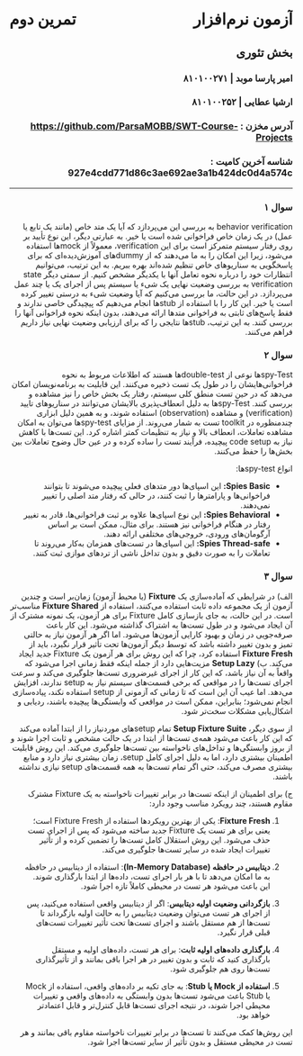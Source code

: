 <h1 style="overflow: auto;">
    <span style="float: left;">تمرین دوم</span>
    <span style="float: right;">آزمون نرم‌افزار</span>
</h1>

<div style="clear: both;"></div>

<div dir="rtl">

## بخش تئوری

### امیر پارسا موبد |‌ ۸۱۰۱۰۰۲۷۱
### ارشیا عطایی |‌ ۸۱۰۱۰۰۲۵۲

### آدرس مخزن :‌ https://github.com/ParsaMOBB/SWT-Course-Projects
### شناسه آخرین کامیت : 927e4cdd771d86c3ae692ae3a1b424dc0d4a574c

---

### سوال ۱

 behavior verification به بررسی این می‌پردازد که آیا یک متد خاص (مانند یک تابع یا عمل) در یک زمان خاص فراخوانی شده است یا خیر. به عبارتی دیگر، این نوع تأیید بر روی رفتار سیستم متمرکز است برای این verification، معمولاً از mockها استفاده می‌شود، زیرا این امکان را به ما می‌دهند که از dummyهای آموزش‌دیده‌ای که برای پاسخگویی به سناریوهای خاص تنظیم شده‌اند بهره ببریم. به این ترتیب، می‌توانیم انتظارات خود را درباره نحوه تعامل آنها با یکدیگر مشخص کنیم.
از سمتی دیگر state verification به بررسی وضعیت نهایی یک شیء یا سیستم پس از اجرای یک یا چند عمل می‌پردازد. در این حالت، ما بررسی می‌کنیم که آیا وضعیت شیء به درستی تغییر کرده است یا خیر. این کار را با استفاده از stubها انجام می‌دهیم که پیچیدگی خاصی ندارند و فقط پاسخ‌های ثابتی به فراخوانی متدها ارائه می‌دهند، بدون اینکه نحوه فراخوانی آنها را بررسی کنند. به این ترتیب، stubها نتایجی را که برای ارزیابی وضعیت نهایی نیاز داریم فراهم می‌کنند.

### سوال ۲

spy-Testها نوعی از double-test‌ها هستند که اطلاعات مربوط به نحوه فراخوانی‌هایشان را در طول یک تست ذخیره می‌کنند. این قابلیت به برنامه‌نویسان امکان می‌دهد که در حین تست منطق کلی سیستم، رفتار یک بخش خاص را نیز مشاهده و بررسی کنند. spy-Testها به دلیل انعطاف‌پذیری بالایشان می‌توانند در سناریوهای تایید (verification) و مشاهده (observation) استفاده شوند، و به همین دلیل ابزاری چندمنظوره در toolkit تست به شمار می‌روند. از مزایای spy-testها می‌توان به امکان مشاهده تعاملات، انعطاف بالا و نیاز به تنظیمات کمتر اشاره کرد. این تست‌ها با کاهش نیاز به code setup پیچیده، فرآیند تست را ساده کرده و در عین حال وضوح تعاملات بین بخش‌ها را حفظ می‌کنند.

انواع spy-testها:
- **Spies Basic:** این اسپای‌ها دور متدهای فعلی پیچیده می‌شوند تا بتوانند فراخوانی‌ها و پارامترها را ثبت کنند، در حالی که رفتار متد اصلی را تغییر نمی‌دهند.
- **Spies Behavioral:** این نوع اسپای‌ها علاوه بر ثبت فراخوانی‌ها، قادر به تغییر رفتار در هنگام فراخوانی نیز هستند. برای مثال، ممکن است بر اساس آرگومان‌های ورودی، خروجی‌های مختلفی ارائه دهند.
- **Spies Thread-safe:** این اسپای‌ها در تست‌های همزمان به‌کار می‌روند تا تعاملات را به صورت دقیق و بدون تداخل ناشی از تردهای موازی ثبت کنند.

### سوال ۳

الف) در شرایطی که آماده‌سازی یک **Fixture** (یا محیط آزمون) زمان‌بر است و چندین آزمون از یک مجموعه داده ثابت استفاده می‌کنند، استفاده از **Fixture Shared** مناسب‌تر است. در این حالت، به جای بازسازی کامل Fixture برای هر آزمون، یک نمونه مشترک از آن ایجاد می‌شود و در طول تست‌ها به اشتراک گذاشته می‌شود. این کار باعث صرفه‌جویی در زمان و بهبود کارایی آزمون‌ها می‌شود. 
اما اگر هر آزمون نیاز به حالتی تمیز و بدون تغییر داشته باشد که توسط دیگر آزمون‌ها تحت تأثیر قرار نگیرد، باید از **Fixture Fresh** استفاده کرد، چرا که این روش برای هر آزمون یک Fixture جدید ایجاد می‌کند.
ب) **Setup Lazy** مزیت‌هایی دارد از جمله اینکه فقط زمانی اجرا می‌شود که واقعاً به آن نیاز باشد، که این کار از اجرای غیرضروری تست‌ها جلوگیری می‌کند و سرعت اجرای تست‌ها را در مواقعی که برخی قسمت‌های سیستم نیاز به setup ندارند، افزایش می‌دهد. اما عیب آن این است که تا زمانی که آزمونی از setup استفاده نکند، پیاده‌سازی انجام نمی‌شود؛ بنابراین، ممکن است در مواقعی که وابستگی‌ها پیچیده باشند، ردیابی و اشکال‌یابی مشکلات سخت‌تر شود.

از سوی دیگر، **Setup Fixture Suite** تمام setup‌های موردنیاز را از ابتدا آماده می‌کند که این کار باعث می‌شود همه‌ی تست‌ها از ابتدا در یک حالت مشخص و ثابت اجرا شوند و از بروز وابستگی‌ها و تداخل‌های ناخواسته بین تست‌ها جلوگیری می‌کند. این روش قابلیت اطمینان بیشتری دارد، اما به دلیل اجرای کامل setup، زمان بیشتری نیاز دارد و منابع بیشتری مصرف می‌کند، حتی اگر تمام تست‌ها به همه قسمت‌های setup نیازی نداشته باشند.

ج) برای اطمینان از اینکه تست‌ها در برابر تغییرات ناخواسته به یک Fixture مشترک مقاوم هستند، چند رویکرد مناسب وجود دارد:

1. **Fixture Fresh**: یکی از بهترین رویکردها استفاده از Fixture Fresh است؛ یعنی برای هر تست یک Fixture جدید ساخته می‌شود که پس از اجرای تست حذف می‌شود. این روش استقلال کامل تست‌ها را تضمین کرده و از تأثیر تغییرات ایجاد شده در سایر تست‌ها جلوگیری می‌کند.

2. **دیتابیس در حافظه (In-Memory Database)**: استفاده از دیتابیس در حافظه به ما امکان می‌دهد تا با هر بار اجرای تست، داده‌ها از ابتدا بارگذاری شوند. این باعث می‌شود هر تست در محیطی کاملاً تازه اجرا شود.

3. **بازگردانی وضعیت اولیه دیتابیس**: اگر از دیتابیس واقعی استفاده می‌کنید، پس از اجرای هر تست می‌توان وضعیت دیتابیس را به حالت اولیه بازگرداند تا تست‌ها از هم مستقل باشند و اجرای تست‌ها تحت تأثیر تغییرات تست‌های قبلی قرار نگیرد.

4. **بارگذاری داده‌های اولیه ثابت**: برای هر تست، داده‌های اولیه و مستقل بارگذاری کنید که ثابت و بدون تغییر در هر اجرا باقی بمانند و از تأثیرگذاری تست‌ها روی هم جلوگیری شود.

5. **استفاده از Mock یا Stub**: به جای تکیه بر داده‌های واقعی، استفاده از Mock یا Stub باعث می‌شود تست‌ها بدون وابستگی به داده‌های واقعی و تغییرات محیطی اجرا شوند، در نتیجه اجرای تست‌ها قابل کنترل‌تر و قابل اعتمادتر خواهد بود.

این روش‌ها کمک می‌کنند تا تست‌ها در برابر تغییرات ناخواسته مقاوم باقی بمانند و هر تست در محیطی مستقل و بدون تأثیر از سایر تست‌ها اجرا شود.

</div>
